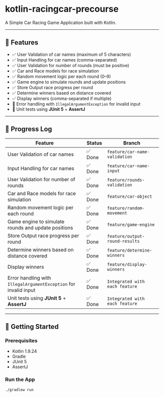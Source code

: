 # kotlin-racingcar-precourse

A Simple Car Racing Game Application built with Kotlin.

---

## 🔧 Features

- ✅ User Validation of car names (maximum of 5 characters)
- ✅ Input Handling for car names (comma-separated)
- ✅ User Validation for number of rounds (must be positive)
- ✅ Car and Race models for race simulation
- ✅ Random movement logic per each round (0–9)
- ✅ Game engine to simulate rounds and update positions
- ✅ Store Output race progress per round
- ✅ Determine winners based on distance covered
- ✅ Display winners (comma-separated if multiple)
- 🚧 Error handling with `IllegalArgumentException` for invalid input
- 🚧 Unit tests using **JUnit 5** + **AssertJ**

---

## 🔄 Progress Log

| Feature                                                          | Status  | Branch                         |
|------------------------------------------------------------------|---------|--------------------------------|
| User Validation of car names                                     | ✅ Done  | `feature/car-name-validation`  |
| Input Handling for car names                                     | ✅ Done  | `feature/car-name-input`       |
| User Validation for number of rounds                             | ✅ Done  | `feature/rounds-validation`    |
| Car and Race models for race simulation                          | ✅ Done  | `feature/car-object`           |
| Random movement logic per each round                             | ✅ Done  | `feature/random-movement`      |
| Game engine to simulate rounds and update positions              | ✅ Done  | `feature/game-engine`          |
| Store Output race progress per round                             | ✅ Done  | `feature/output-round-results` |
| Determine winners based on distance covered                      | ✅ Done  | `feature/determine-winners`    |
| Display winners                                                  | ✅ Done  | `feature/display-winners`      |
| Error handling with `IllegalArgumentException` for invalid input | ✅ Done  | `Integrated with each feature` |
| Unit tests using **JUnit 5** + **AssertJ**                       | ✅ Done  | `Integrated with each feature` |

---

## 🚀 Getting Started

### Prerequisites

- Kotlin 1.9.24
- Gradle
- JUnit 5
- AssertJ

### Run the App

```bash
./gradlew run
```